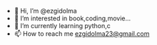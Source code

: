 - 👋 Hi, I’m @ezgidolma
- 👀 I’m interested in book,coding,movie...
- 🌱 I’m currently learning python,c
- 📫 How to reach me ezgidolma23@gmail.com

<!---
ezgidolma/ezgidolma is a ✨ special ✨ repository because its `README.md` (this file) appears on your GitHub profile.
You can click the Preview link to take a look at your changes.
--->
